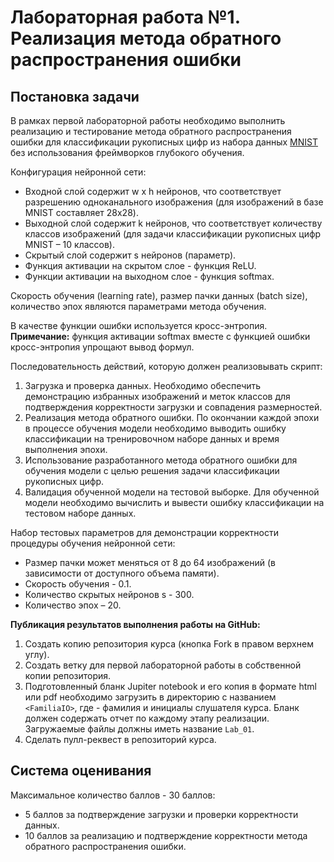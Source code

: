 # Лабораторная работа №1. Реализация метода обратного распространения ошибки

## Постановка задачи

В рамках первой лабораторной работы необходимо выполнить реализацию
и тестирование метода обратного распространения ошибки для классификации
рукописных цифр из набора данных [MNIST](https://yann.lecun.com/exdb/mnist)
без использования фреймворков глубокого обучения.

Конфигурация нейронной сети:
- Входной слой содержит w x h нейронов, что соответствует разрешению
  одноканального изображения (для изображений в базе MNIST составляет 28x28).
- Выходной слой содержит k нейронов, что соответствует количеству классов
  изображений (для задачи классификации рукописных цифр MNIST – 10 классов).
- Скрытый слой содержит s нейронов (параметр).
- Функция активации на скрытом слое - функция ReLU.
- Функции активации на выходном слое - функция softmax.

Скорость обучения (learning rate), размер пачки данных (batch size), количество
эпох являются параметрами метода обучения.

В качестве функции ошибки используется кросс-энтропия.
**Примечание:** функция активации softmax вместе с функцией ошибки
кросс-энтропия упрощают вывод формул.

Последовательность действий, которую должен реализовывать скрипт: 
1. Загрузка и проверка данных. Необходимо обеспечить демонстрацию избранных
   изображений и меток классов для подтверждения корректности загрузки
   и совпадения размерностей.
1. Реализация метода обратного ошибки. По окончании каждой эпохи
   в процессе обучения модели необходимо выводить ошибку классификации
   на тренировочном наборе данных и время выполнения эпохи.
1. Использование разработанного метода обратного ошибки для обучения модели
   с целью решения задачи классификации рукописных цифр.
1. Валидация обученной модели на тестовой выборке. Для обученной модели
   необходимо вычислить и вывести ошибку классификации на тестовом наборе
   данных.

Набор тестовых параметров для демонстрации корректности процедуры обучения
нейронной сети:
- Размер пачки может меняться от 8 до 64 изображений (в зависимости
  от доступного объема памяти).
- Скорость обучения - 0.1.
- Количество скрытых нейронов s - 300.
- Количество эпох – 20.


**Публикация результатов выполнения работы на GitHub:**
1. Создать копию репозитория курса (кнопка Fork в правом верхнем углу).
1. Создать ветку для первой лабораторной работы в собственной копии репозитория.
1. Подготовленный бланк Jupiter notebook и его копия в формате html или pdf
   необходимо загрузить в директорию с названием `<FamiliaIO>`, где  <FamiliaIO> -
   фамилия и инициалы слушателя курса. Бланк должен содержать отчет по каждому
   этапу реализации. Загружаемые файлы должны иметь название `Lab_01`.
1. Сделать пулл-реквест в репозиторий курса.

## Система оценивания

Максимальное количество баллов - 30 баллов:
- 5 баллов за подтверждение загрузки и проверки корректности данных.
- 10 баллов за реализацию и подтверждение корректности метода обратного
  распространения ошибки.